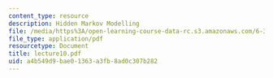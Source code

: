 ```yaml
---
content_type: resource
description: Hidden Markov Modelling
file: /media/https%3A/open-learning-course-data-rc.s3.amazonaws.com/6-345-automatic-speech-recognition-spring-2003/a4b549d9bae01363a3fb8ad0c307b282_lecture10.pdf
file_type: application/pdf
resourcetype: Document
title: lecture10.pdf
uid: a4b549d9-bae0-1363-a3fb-8ad0c307b282
---
```

